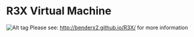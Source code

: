 R3X Virtual Machine
===
![Alt tag](http://benderx2.github.io/R3X/tmp/rx_opengl_2016-03-04%2017:35:45.png "R3X program using rxgl library on Linux64")
Please see: http://benderx2.github.io/R3X/ for more information
